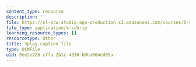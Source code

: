 ```yaml
---
content_type: resource
description: ''
file: https://ol-ocw-studio-app-production.s3.amazonaws.com/courses/6-451-principles-of-digital-communication-ii-spring-2005/9ee2e226c7fa2b1c4330b0ba064ed05a_dy44BdqxRAo.srt
file_type: application/x-subrip
learning_resource_types: []
resourcetype: Other
title: 3play caption file
type: OCWFile
uid: 9ee2e226-c7fa-2b1c-4330-b0ba064ed05a
---
```

